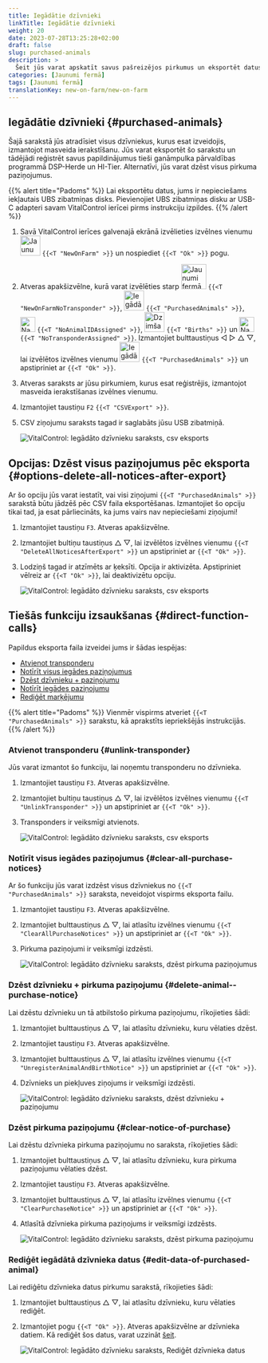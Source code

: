 ```yaml
---
title: Iegādātie dzīvnieki
linkTitle: Iegādātie dzīvnieki
weight: 20
date: 2023-07-28T13:25:28+02:00
draft: false
slug: purchased-animals
description: >
  Šeit jūs varat apskatīt savus pašreizējos pirkumus un eksportēt datus.
categories: [Jaunumi fermā]
tags: [Jaunumi fermā]
translationKey: new-on-farm/new-on-farm
---
```

## Iegādātie dzīvnieki {#purchased-animals}

Šajā sarakstā jūs atradīsiet visus dzīvniekus, kurus esat izveidojis, izmantojot masveida ierakstīšanu. Jūs varat eksportēt šo sarakstu un tādējādi reģistrēt savus papildinājumus tieši ganāmpulka pārvaldības programmā DSP-Herde un HI-Tier. Alternatīvi, jūs varat dzēst visus pirkuma paziņojumus.

{{% alert title="Padoms" %}}
Lai eksportētu datus, jums ir nepieciešams iekļautais UBS zibatmiņas disks. Pievienojiet UBS zibatmiņas disku ar USB-C adapteri savam VitalControl ierīcei pirms instrukciju izpildes.
{{% /alert %}}

1. Savā VitalControl ierīces galvenajā ekrānā izvēlieties izvēlnes vienumu <img src="/icons/main/new-on-farm.svg" width="40" align="bottom" alt="Jaunumi fermā" /> `{{<T "NewOnFarm" >}}` un nospiediet `{{<T "Ok" >}}` pogu.

2. Atveras apakšizvēlne, kurā varat izvēlēties starp <img src="/icons/registration/new-on-farm-no-transponder.svg" width="50" align="bottom" alt="Jaunumi fermā, bez transpondera" /> `{{<T "NewOnFarmNoTransponder" >}}`, <img src="/icons/main/new-on-farm.svg" width="40" align="bottom" alt="Iegādātie dzīvnieki" /> `{{<T "PurchasedAnimals" >}}`, <img src="/icons/registration/no-eartag-number.svg" width="30" align="bottom" alt="Nav nacionālā dzīvnieka ID" /> `{{<T "NoAnimalIDAssigned" >}}`, <img src="/icons/main/births.svg" width="40" align="bottom" alt="Dzimšanas" /> `{{<T "Births" >}}` un <img src="/icons/registration/no-transponder.svg" width="30" align="bottom" alt="Nav piešķirts transponders" /> `{{<T "NoTransponderAssigned" >}}`. Izmantojiet bulttaustiņus ◁ ▷ △ ▽, lai izvēlētos izvēlnes vienumu <img src="/icons/main/new-on-farm.svg" width="40" align="bottom" alt="Iegādātie dzīvnieki" /> `{{<T "PurchasedAnimals" >}}` un apstipriniet ar `{{<T "Ok" >}}`.

3. Atveras saraksts ar jūsu pirkumiem, kurus esat reģistrējis, izmantojot masveida ierakstīšanas izvēlnes vienumu.

4. Izmantojiet taustiņu `F2` `{{<T "CSVExport" >}}`.

5. CSV ziņojumu saraksts tagad ir saglabāts jūsu USB zibatmiņā.

   ![VitalControl: Iegādāto dzīvnieku saraksts, csv eksports](../images/purchasedanimals.png "Iegādātie dzīvnieki, csv eksports")

## Opcijas: Dzēst visus paziņojumus pēc eksporta {#options-delete-all-notices-after-export}

Ar šo opciju jūs varat iestatīt, vai visi ziņojumi `{{<T "PurchasedAnimals" >}}` sarakstā būtu jādzēš pēc CSV faila eksportēšanas. Izmantojiet šo opciju tikai tad, ja esat pārliecināts, ka jums vairs nav nepieciešami ziņojumi!

1. Izmantojiet taustiņu `F3`. Atveras apakšizvēlne.

2. Izmantojiet bultiņu taustiņus △ ▽, lai izvēlētos izvēlnes vienumu `{{<T "DeleteAllNoticesAfterExport" >}}` un apstipriniet ar `{{<T "Ok" >}}`.

3. Lodziņš tagad ir atzīmēts ar ķeksīti. Opcija ir aktivizēta. Apstipriniet vēlreiz ar `{{<T "Ok" >}}`, lai deaktivizētu opciju.

   ![VitalControl: Iegādāto dzīvnieku saraksts, csv eksports](../images/delete-all.png "Dzēst visus paziņojumus pēc eksporta")

## Tiešās funkciju izsaukšanas {#direct-function-calls}

Papildus eksporta faila izveidei jums ir šādas iespējas:

- [Atvienot transponderu](#unlink-transponder)
- [Notīrīt visus iegādes paziņojumus](#clear-all-purchase-notices)
- [Dzēst dzīvnieku + paziņojumu](#delete-animal--purchase-notice)
- [Notīrīt iegādes paziņojumu](#clear-notice-of-purchase)
- [Rediģēt marķējumu](#edit-data-of-purchased-animal)

{{% alert title="Padoms" %}}
Vienmēr vispirms atveriet `{{<T "PurchasedAnimals" >}}` sarakstu, kā aprakstīts iepriekšējās instrukcijās.
{{% /alert %}}

### Atvienot transponderu {#unlink-transponder}

Jūs varat izmantot šo funkciju, lai noņemtu transponderu no dzīvnieka.

1. Izmantojiet taustiņu `F3`. Atveras apakšizvēlne.

2. Izmantojiet bultiņu taustiņus △ ▽, lai izvēlētos izvēlnes vienumu `{{<T "UnlinkTransponder" >}}` un apstipriniet ar `{{<T "Ok" >}}`.

3. Transponders ir veiksmīgi atvienots.

   ![VitalControl: Iegādāto dzīvnieku saraksts, csv eksports](../images/unlink-transponder.png "Iegādātie dzīvnieki, atvienot transponderu")

### Notīrīt visus iegādes paziņojumus {#clear-all-purchase-notices}

Ar šo funkciju jūs varat izdzēst visus dzīvniekus no `{{<T "PurchasedAnimals" >}}` saraksta, neveidojot vispirms eksporta failu.

1. Izmantojiet taustiņu `F3`. Atveras apakšizvēlne.

2. Izmantojiet bulttaustiņus △ ▽, lai atlasītu izvēlnes vienumu `{{<T "ClearAllPurchaseNotices" >}}` un apstipriniet ar `{{<T "Ok" >}}`.

3. Pirkuma paziņojumi ir veiksmīgi izdzēsti.

   ![VitalControl: Iegādāto dzīvnieku saraksts, dzēst pirkuma paziņojumus](../images/clear.png "Dzēst visus pirkuma paziņojumus")

### Dzēst dzīvnieku + pirkuma paziņojumu {#delete-animal--purchase-notice}

Lai dzēstu dzīvnieku un tā atbilstošo pirkuma paziņojumu, rīkojieties šādi:

1. Izmantojiet bulttaustiņus △ ▽, lai atlasītu dzīvnieku, kuru vēlaties dzēst.

2. Izmantojiet taustiņu `F3`. Atveras apakšizvēlne.

3. Izmantojiet bulttaustiņus △ ▽, lai atlasītu izvēlnes vienumu `{{<T "UnregisterAnimalAndBirthNotice" >}}` un apstipriniet ar `{{<T "Ok" >}}`.

4. Dzīvnieks un piekļuves ziņojums ir veiksmīgi izdzēsti.

   ![VitalControl: Iegādāto dzīvnieku saraksts, dzēst dzīvnieku + paziņojumu](../images/delete.png "Dzēst dzīvnieku + paziņojumu")

### Dzēst pirkuma paziņojumu {#clear-notice-of-purchase}

Lai dzēstu dzīvnieka pirkuma paziņojumu no saraksta, rīkojieties šādi:

1. Izmantojiet bulttaustiņus △ ▽, lai atlasītu dzīvnieku, kura pirkuma paziņojumu vēlaties dzēst.

2. Izmantojiet taustiņu `F3`. Atveras apakšizvēlne.

3. Izmantojiet bulttaustiņus △ ▽, lai atlasītu izvēlnes vienumu `{{<T "ClearPurchaseNotice" >}}` un apstipriniet ar `{{<T "Ok" >}}`.

4. Atlasītā dzīvnieka pirkuma paziņojums ir veiksmīgi izdzēsts.

   ![VitalControl: Iegādāto dzīvnieku saraksts, dzēst pirkuma paziņojumu](../images/clearnotice.png "Dzēst pirkuma paziņojumu")

### Rediģēt iegādātā dzīvnieka datus {#edit-data-of-purchased-animal}

Lai rediģētu dzīvnieka datus pirkumu sarakstā, rīkojieties šādi:

1. Izmantojiet bulttaustiņus △ ▽, lai atlasītu dzīvnieku, kuru vēlaties rediģēt.

2. Izmantojiet pogu `{{<T "Ok" >}}`. Atveras apakšizvēlne ar dzīvnieka datiem. Kā rediģēt šos datus, varat uzzināt [šeit](/en/docs/actions/edit/#edit-animal-data).


    ![VitalControl: Iegādāto dzīvnieku saraksts, Rediģēt dzīvnieka datus](../images/edit.png "Rediģēt iegādātā dzīvnieka datus")

